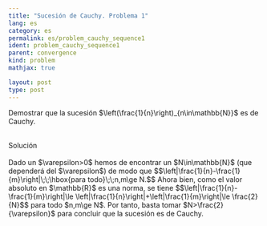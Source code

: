 ```yaml
---
title: "Sucesión de Cauchy. Problema 1"
lang: es
category: es
permalink: es/problem_cauchy_sequence1
ident: problem_cauchy_sequence1
parent: convergence
kind: problem
mathjax: true

layout: post
type: post
---
```


<div>

Demostrar que la sucesión $\left(\frac{1}{n}\right)_{n\in\mathbb{N}}$ es de Cauchy.

</div><br>

<div class="bcblue boxdissap">
Solución
</div><br>

<div class="dissap">
Dado un $\varepsilon>0$ hemos de encontrar un $N\in\mathbb{N}$ (que dependerá del $\varepsilon$) de modo que
$$\left|\frac{1}{n}-\frac{1}{m}\right|\;\;\hbox{para todo}\;\;n,m\ge N.$$
Ahora bien, como el valor absoluto en $\mathbb{R}$ es una norma, se tiene
$$\left|\frac{1}{n}-\frac{1}{m}\right|\le \left|\frac{1}{n}\right|+\left|\frac{1}{m}\right|\le \frac{2}{N}$$
para todo $n,m\ge N$. Por tanto, basta tomar $N>\frac{2}{\varepsilon}$ para concluir que la sucesión es de Cauchy.
</div>
